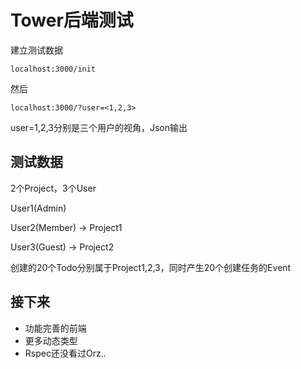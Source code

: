Tower后端测试
====
建立测试数据

    localhost:3000/init
然后

    localhost:3000/?user=<1,2,3> 
    
user=1,2,3分别是三个用户的视角，Json输出

测试数据
----

2个Project，3个User

User1(Admin)

User2(Member) -> Project1

User3(Guest) -> Project2

创建的20个Todo分别属于Project1,2,3，同时产生20个创建任务的Event

接下来
----
 - 功能完善的前端
 - 更多动态类型
 - Rspec还没看过Orz..
